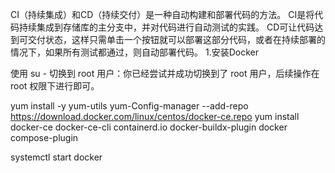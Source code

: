 CI（持续集成）和CD（持续交付）是一种自动构建和部署代码的方法。
CI是将代码持续集成到存储库的主分支中，并对代码进行自动测试的实践。
CD可让代码达到可交付状态，这样只需单击一个按钮就可以部署这部分代码，或者在持续部署的情况下，如果所有测试都通过，则自动部署代码。
1.安装Docker

使用 su - 切换到 root 用户：你已经尝试并成功切换到了 root 用户，后续操作在 root 权限下进行即可。

yum install -y yum-utils
yum-Config-manager --add-repo https://download.docker.com/linux/centos/docker-ce.repo
yum install docker-ce docker-ce-cli containerd.io docker-buildx-plugin docker compose-plugin

systemctl start docker